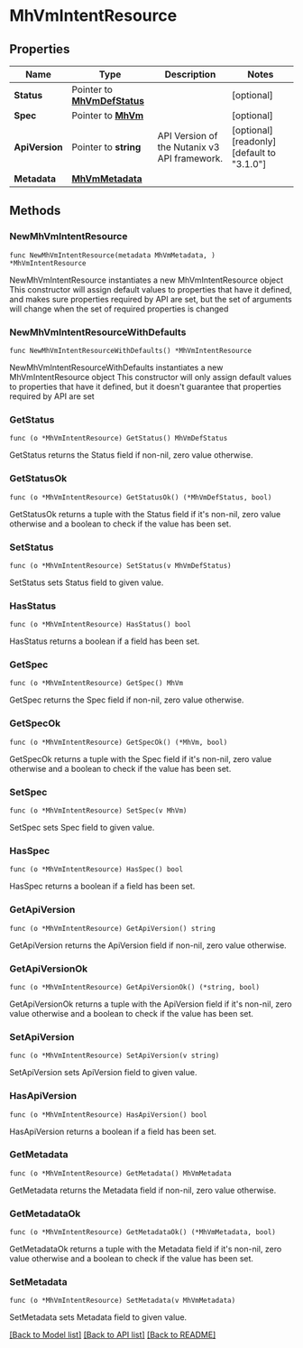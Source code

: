 # MhVmIntentResource

## Properties

Name | Type | Description | Notes
------------ | ------------- | ------------- | -------------
**Status** | Pointer to [**MhVmDefStatus**](MhVmDefStatus.md) |  | [optional] 
**Spec** | Pointer to [**MhVm**](MhVm.md) |  | [optional] 
**ApiVersion** | Pointer to **string** | API Version of the Nutanix v3 API framework. | [optional] [readonly] [default to "3.1.0"]
**Metadata** | [**MhVmMetadata**](MhVmMetadata.md) |  | 

## Methods

### NewMhVmIntentResource

`func NewMhVmIntentResource(metadata MhVmMetadata, ) *MhVmIntentResource`

NewMhVmIntentResource instantiates a new MhVmIntentResource object
This constructor will assign default values to properties that have it defined,
and makes sure properties required by API are set, but the set of arguments
will change when the set of required properties is changed

### NewMhVmIntentResourceWithDefaults

`func NewMhVmIntentResourceWithDefaults() *MhVmIntentResource`

NewMhVmIntentResourceWithDefaults instantiates a new MhVmIntentResource object
This constructor will only assign default values to properties that have it defined,
but it doesn't guarantee that properties required by API are set

### GetStatus

`func (o *MhVmIntentResource) GetStatus() MhVmDefStatus`

GetStatus returns the Status field if non-nil, zero value otherwise.

### GetStatusOk

`func (o *MhVmIntentResource) GetStatusOk() (*MhVmDefStatus, bool)`

GetStatusOk returns a tuple with the Status field if it's non-nil, zero value otherwise
and a boolean to check if the value has been set.

### SetStatus

`func (o *MhVmIntentResource) SetStatus(v MhVmDefStatus)`

SetStatus sets Status field to given value.

### HasStatus

`func (o *MhVmIntentResource) HasStatus() bool`

HasStatus returns a boolean if a field has been set.

### GetSpec

`func (o *MhVmIntentResource) GetSpec() MhVm`

GetSpec returns the Spec field if non-nil, zero value otherwise.

### GetSpecOk

`func (o *MhVmIntentResource) GetSpecOk() (*MhVm, bool)`

GetSpecOk returns a tuple with the Spec field if it's non-nil, zero value otherwise
and a boolean to check if the value has been set.

### SetSpec

`func (o *MhVmIntentResource) SetSpec(v MhVm)`

SetSpec sets Spec field to given value.

### HasSpec

`func (o *MhVmIntentResource) HasSpec() bool`

HasSpec returns a boolean if a field has been set.

### GetApiVersion

`func (o *MhVmIntentResource) GetApiVersion() string`

GetApiVersion returns the ApiVersion field if non-nil, zero value otherwise.

### GetApiVersionOk

`func (o *MhVmIntentResource) GetApiVersionOk() (*string, bool)`

GetApiVersionOk returns a tuple with the ApiVersion field if it's non-nil, zero value otherwise
and a boolean to check if the value has been set.

### SetApiVersion

`func (o *MhVmIntentResource) SetApiVersion(v string)`

SetApiVersion sets ApiVersion field to given value.

### HasApiVersion

`func (o *MhVmIntentResource) HasApiVersion() bool`

HasApiVersion returns a boolean if a field has been set.

### GetMetadata

`func (o *MhVmIntentResource) GetMetadata() MhVmMetadata`

GetMetadata returns the Metadata field if non-nil, zero value otherwise.

### GetMetadataOk

`func (o *MhVmIntentResource) GetMetadataOk() (*MhVmMetadata, bool)`

GetMetadataOk returns a tuple with the Metadata field if it's non-nil, zero value otherwise
and a boolean to check if the value has been set.

### SetMetadata

`func (o *MhVmIntentResource) SetMetadata(v MhVmMetadata)`

SetMetadata sets Metadata field to given value.



[[Back to Model list]](../README.md#documentation-for-models) [[Back to API list]](../README.md#documentation-for-api-endpoints) [[Back to README]](../README.md)


